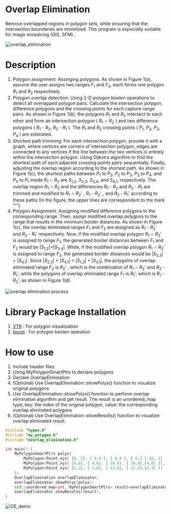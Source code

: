 # Overlap Elimination
Remove overlapped regions in polygon sets, while ensuring that the intersection boundaries are minimized. This program is especially suitable for image moisaicing (GIS, SFM).. 

![overlap_elimination](https://github.com/Ching-Chieh-Wang/overlap_elimination/assets/81002444/ab82b94a-f762-4e82-8a52-3749fbbad266)

# Description
1. Polygon assignment: Assinging polygons. As shown in Figure 1(a), assume the user assigns two ranges _F_<sub>1</sub> and _F_<sub>2</sub>, each forms one polygon _R_<sub>1</sub> and _R_<sub>2</sub> respectively.
2. Polygon overlap detection: Using 2-D polygon boolen operations to detect all overlapped polygon pairs. Calculate the intersection polygon, difference polygons and the crossing points for each capture range pairs. As shown in Figure 1(b), the polygons _R_<sub>1</sub> and _R_<sub>2</sub> intersect to each other and form an intersection polygon ( _R_<sub>1</sub> ∩ _R_<sub>2</sub> ) and two difference polygons ( _R_<sub>1</sub> - _R_<sub>2</sub>, _R_<sub>2</sub> - _R_<sub>1</sub> ). The _R_<sub>1</sub> and _R_<sub>2</sub> crossing points ( _P_<sub>1</sub>, _P_<sub>2</sub>, _P_<sub>3</sub>, _P_<sub>4</sub> ) are estimated.
3. Shortest path trimming: For each intersection polygon, provide it with a graph, where vertices are corners of intersection polygon, edges are connected to any vertices if the line between the two vertices is entirely within the intersection polygon. Using Dijkstra algorithm to find the shortest path of each adjacent crossing points pairs sequentially. Finally, adjusting the overlap region according to the shortest path. As shown in Figure 1(c), the shortest paths between _P_<sub>1</sub> to _P_<sub>2</sub>, _P_<sub>2</sub> to _P_<sub>3</sub>, _P_<sub>3</sub> to _P_<sub>4</sub>, and _P_<sub>4</sub> to _P_<sub>1</sub> inside _R_<sub>1</sub> ∩ _R_<sub>2</sub> are _S_<sub>1,2</sub>, _S_<sub>2,3</sub>, _S_<sub>3,4</sub>, and _S_<sub>4,1</sub>, respectively. The overlap region _R_<sub>1</sub> ∩ _R_<sub>2</sub> and the differencies _R_<sub>1</sub> - _R_<sub>2</sub> and _R_<sub>2</sub> - _R_<sub>1</sub> are trimmed and modified to _R_<sub>1</sub> ∩ _R_<sub>2</sub>' , _R_<sub>1</sub> - _R_<sub>2</sub>' , and _R_<sub>2</sub> - _R_<sub>1</sub>' according to these paths (In the figure, the upper lines are correspondent to the mark "'").
4. Polygon Assignment: Assigning modified difference polygons to the corresponding range. Then, assign modified overlap polygons to the range that results in the minimum border distances. As shown in Figure 1(c), the overlap eliminated ranges _F_<sub>1</sub> and _F_<sub>2</sub> are assigned as _R_<sub>1</sub> - _R_<sub>2</sub>' and _R_<sub>2</sub> - _R_<sub>1</sub>' respectively. Now, if the modified overlap polygon _R_<sub>1</sub> ∩ _R_<sub>2</sub>' is assigned to range _F_<sub>1</sub>, the generated border distances between _F_<sub>1</sub> and _F_<sub>2</sub> would be |_S_<sub>1,2</sub>|+|_S_<sub>3,4</sub>|. While, if the modified overlap polygon _R_<sub>1</sub> ∩ _R_<sub>2</sub>' is assigned to range _F_<sub>2</sub>, the generated border distances would be |_S_<sub>2,3</sub>| + |_S_<sub>4,1</sub>|. Since |_S_<sub>2,3</sub>| + |_S_<sub>4,1</sub>| < |_S_<sub>1,3</sub>| + |_S_<sub>4,1</sub>|, the polygolns of overlap eliminated range _F_<sub>2</sub> is _R_<sub>2</sub>' , which is the combination of _R_<sub>1</sub> ∩ _R_<sub>2</sub>' and _R_<sub>2</sub> - _R_<sub>1</sub>', while the polygons of overlap eliminated range _F_<sub>1</sub> is _R_<sub>1</sub>', which is _R_<sub>1</sub> - _R_<sub>2</sub>', as shown in Figure 1(d).

![overlap elimination process](https://github.com/Ching-Chieh-Wang/overlap_elimination/assets/81002444/4f5effb8-5524-4f67-b02c-7b406cbdfa14)

# Library Package Installation
1. [VTK](https://vtk.org/download/) : For polygon visualization
2. [boost](https://www.boost.org/users/download/) : For polygon boolen operation

# How to use
1. Include header files
2. Using MyPolygonSmartPtrs to declare polygons
3. Declare OverlapElimination
4. (Optional) Use OverlapElimination::showPolys() function to visualize original polygons
5. Use OverlapElimination::showPolys() function to perform overlap elimination algorithm and get result. The result is an unordered_map type, key: the index of the original polygon, value: the corresponding overlap eliminated polygons
6. (Optional) Use OverlapElimination::showResults() function to visualize overlap eliminated result. 
```cpp
#include "types.h"
#include "my_polygon.h"
#include "overlap_elimination.h"

int main() {
    MyPolygonSmartPtrs polys{
        MyPolygon(Point_xys{ {0, 2}, { 0,4 }, { 6,4 }, { 6,2 },{0, 2} }),
        MyPolygon(Point_xys{ {4,0}, { 4,6}, { 10,6}, { 10,0},{4,0} }),
        MyPolygon(Point_xys{ {2,3}, { 2,8}, { 12,8}, { 12,3},{2,3} })
    };
    OverlapElimination overlapEliminator;
    overlapEliminator.showPolys(polys);
    std::unordered_map<int, MyPolygonSmartPtrs> result=overlapEliminator.run(polys);  
    overlapEliminator.showResults(result);
}
```
![OE_demo](https://github.com/Ching-Chieh-Wang/overlap_elimination/assets/81002444/ec2ca987-902c-445c-a44d-586d0b5c8b21)


